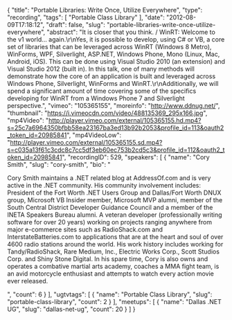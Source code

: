 {
  "title": "Portable Libraries: Write Once, Utilize Everywhere",
  "type": "recording",
  "tags": [
    "Portable Class Library"
  ],
  "date": "2012-08-09T17:18:12",
  "draft": false,
  "slug": "portable-libraries-write-once-utilize-everywhere",
  "abstract": "It is closer that you think. / WinRT: Welcome to the v1 world… again.\r\nYes, it is possible to develop, using C# or VB, a core set of libraries that can be leveraged across WinRT (Windows 8 Metro), WinForms, WPF, Silverlight, ASP.NET, Windows Phone, Mono (Linux, Mac, Android, iOS). This can be done using Visual Studio 2010 (an extension) and Visual Studio 2012 (built in). In this talk, one of many methods will demonstrate how the core of an application is built and leveraged across Windows Phone, Silverlight, WinForms and WinRT.\r\nAdditionally, we will spend a significant amount of time covering some of the specifics developing for WinRT from a Windows Phone 7 and Silverlight perspective.",
  "vimeo": "105365155",
  "moreinfo": "http://www.ddnug.net/",
  "thumbnail": "https://i.vimeocdn.com/video/488135369_295x166.jpg",
  "mp4Video": "http://player.vimeo.com/external/105365155.hd.mp4?s=25c7a6964350bfbb58ea23167ba3ed13b92b2053&profile_id=113&oauth2_token_id=20985841",
  "mp4VideoLow": "http://player.vimeo.com/external/105365155.sd.mp4?s=c035a13f61c3cdc8c7cc5df3eb60ec753b2cd5c3&profile_id=112&oauth2_token_id=20985841",
  "recordingID": 529,
  "speakers": [
    {
      "name": "Cory Smith",
      "slug": "cory-smith",
      "bio": "<p>Cory Smith maintains a .NET related blog at AddressOf.com and is very active in the .NET community. His community involvement includes: President of the Fort Worth .NET Users Group and Dallas/Fort Worth DNUX group, Microsoft VB Insider member, Microsoft MVP alumni, member of the South Central District Developer Guidance Council and a member of the INETA Speakers Bureau alumni. A veteran developer (professionally writing software for over 20 years) working on projects ranging anywhere from major e-commerce sites such as RadioShack.com and InterstateBatteries.com to applications that are at the heart and soul of over 4600 radio stations around the world.  His work history includes working for Tandy/RadioShack, Rare Medium, Inc., Electric Works Corp., Scott Studios Corp. and Shiny Stone Digital. In his spare time, Cory is also owns and operates a combative martial arts academy, coaches a MMA fight team, is an avid motorcycle enthusiast and attempts to watch every action movie ever released.</p>",
      "count": 6
    }
  ],
  "ugtvtags": [
    {
      "name": "Portable Class Library",
      "slug": "portable-class-library",
      "count": 2
    }
  ],
  "meetups": [
    {
      "name": "Dallas .NET UG",
      "slug": "dallas-net-ug",
      "count": 20
    }
  ]
}